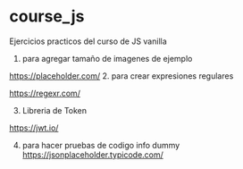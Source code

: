 # course_js
Ejercicios practicos del curso de JS vanilla 

1. para agregar tamaño de imagenes de ejemplo

https://placeholder.com/
2. para crear expresiones regulares 

 https://regexr.com/

 3. Libreria de Token 

 https://jwt.io/

 4. para hacer pruebas de codigo info dummy
 https://jsonplaceholder.typicode.com/
 


